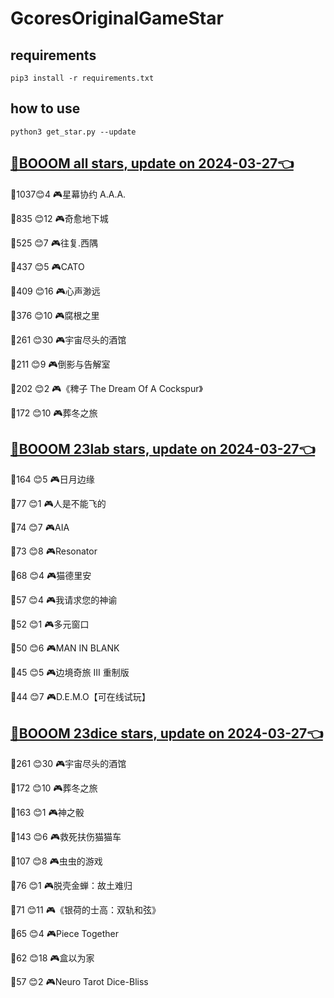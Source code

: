 # GcoresOriginalGameStar

## requirements
```
pip3 install -r requirements.txt
```

## how to use
```
python3 get_star.py --update
```

## [🔗BOOOM all stars, update on 2024-03-27👈](https://raw.githack.com/sichaozhang1112/GcoresOriginalGameStar/main/all.html) 
🌟1037😊4   🎮星幕协约 A.A.A.        

🌟835 😊12  🎮奇愈地下城              

🌟525 😊7   🎮往复.西隅              

🌟437 😊5   🎮CATO               

🌟409 😊16  🎮心声渺远               

🌟376 😊10  🎮腐根之里               

🌟261 😊30  🎮宇宙尽头的酒馆            

🌟211 😊9   🎮倒影与告解室             

🌟202 😊2   🎮《稗子 The Dream Of A Cockspur》

🌟172 😊10  🎮葬冬之旅               

## [🔗BOOOM 23lab stars, update on 2024-03-27👈](https://raw.githack.com/sichaozhang1112/GcoresOriginalGameStar/main/23lab.html) 
🌟164 😊5   🎮日月边缘               

🌟77  😊1   🎮人是不能飞的             

🌟74  😊7   🎮AIA                

🌟73  😊8   🎮Resonator          

🌟68  😊4   🎮猫德里安               

🌟57  😊4   🎮我请求您的神谕            

🌟52  😊1   🎮多元窗口               

🌟50  😊6   🎮MAN IN BLANK       

🌟45  😊5   🎮边境奇旅 III 重制版       

🌟44  😊7   🎮D.E.M.O【可在线试玩】     

## [🔗BOOOM 23dice stars, update on 2024-03-27👈](https://raw.githack.com/sichaozhang1112/GcoresOriginalGameStar/main/23dice.html) 
🌟261 😊30  🎮宇宙尽头的酒馆            

🌟172 😊10  🎮葬冬之旅               

🌟163 😊1   🎮神之骰                

🌟143 😊6   🎮救死扶伤猫猫车            

🌟107 😊8   🎮虫虫的游戏              

🌟76  😊1   🎮脱壳金蝉：故土难归          

🌟71  😊11  🎮《银荷的士高：双轨和弦》       

🌟65  😊4   🎮Piece Together     

🌟62  😊18  🎮盒以为家               

🌟57  😊2   🎮Neuro Tarot Dice-Bliss

